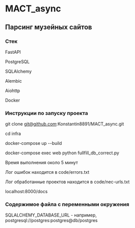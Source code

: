 # MACT_async

## Парсинг музейных сайтов

### Стек

FastAPI

PostgreSQL

SQLAlchemy

Alembic

Aiohttp

Docker

### Инструкции по запуску проекта

git clone git@github.com:Konstantin8891/MACT_async.git

cd infra

docker-compose up --build

docker-compose exec web python fullfill_db_correct.py

Время выполнения около 5 минут

Лог ошибок находится в code/errors.txt

Лог обработанные проектов находится в code/nec-urls.txt

localhost:8000/docs

### Содержимое файла с переменными окружения

SQLALCHEMY_DATABASE_URL - например, postgresql://postgres:postgres@db/postgres
